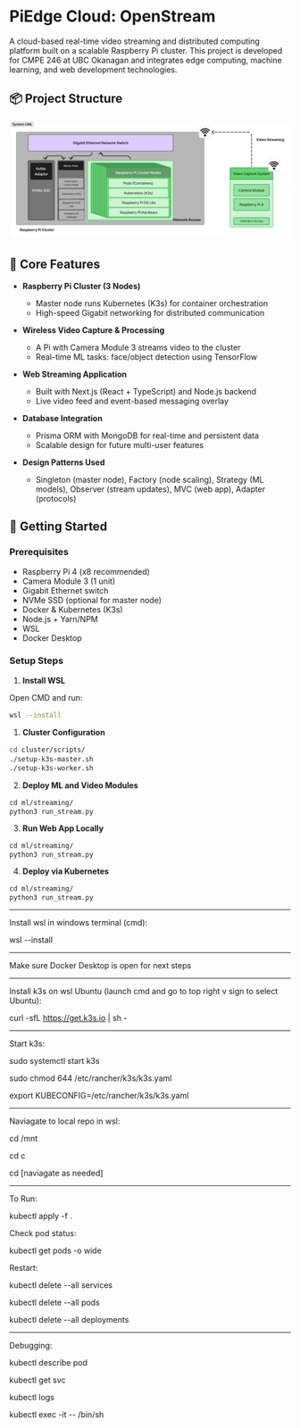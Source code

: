 # PiEdge Cloud: OpenStream

A cloud-based real-time video streaming and distributed computing platform built on a scalable Raspberry Pi cluster. This project is developed for CMPE 246 at UBC Okanagan and integrates edge computing, machine learning, and web development technologies.

## 📦 Project Structure
![System UML](images/System%20UML.png)


## 🧠 Core Features

- **Raspberry Pi Cluster (3 Nodes)**  
  - Master node runs Kubernetes (K3s) for container orchestration
  - High-speed Gigabit networking for distributed communication

- **Wireless Video Capture & Processing**  
  - A Pi with Camera Module 3 streams video to the cluster
  - Real-time ML tasks: face/object detection using TensorFlow

- **Web Streaming Application**  
  - Built with Next.js (React + TypeScript) and Node.js backend
  - Live video feed and event-based messaging overlay

- **Database Integration**  
  - Prisma ORM with MongoDB for real-time and persistent data
  - Scalable design for future multi-user features

- **Design Patterns Used**  
  - Singleton (master node), Factory (node scaling), Strategy (ML models), Observer (stream updates), MVC (web app), Adapter (protocols)

## 🚀 Getting Started

### Prerequisites

- Raspberry Pi 4 (x8 recommended)
- Camera Module 3 (1 unit)
- Gigabit Ethernet switch
- NVMe SSD (optional for master node)
- Docker & Kubernetes (K3s)
- Node.js + Yarn/NPM
- WSL
- Docker Desktop

### Setup Steps
1. **Install WSL**

Open CMD and run:
```bash
wsl --install
```

1. **Cluster Configuration**
```bash
cd cluster/scripts/
./setup-k3s-master.sh
./setup-k3s-worker.sh
```
2. **Deploy ML and Video Modules**
```
cd ml/streaming/
python3 run_stream.py
```
3. **Run Web App Locally**
```
cd ml/streaming/
python3 run_stream.py
```
4. **Deploy via Kubernetes**
```
cd ml/streaming/
python3 run_stream.py
```
----------------------------

Install wsl in windows terminal (cmd):

wsl --install

----------------------------

Make sure Docker Desktop is open for next steps

----------------------------

Install k3s on wsl Ubuntu (launch cmd and go to top right v sign to select Ubuntu):

curl -sfL https://get.k3s.io | sh -

----------------------------

Start k3s:

sudo systemctl start k3s

sudo chmod 644 /etc/rancher/k3s/k3s.yaml

export KUBECONFIG=/etc/rancher/k3s/k3s.yaml

----------------------------

Naviagate to local repo in wsl:

cd /mnt

cd c

cd [naviagate as needed]

----------------------------

To Run:

kubectl apply -f .

Check pod status:

kubectl get pods -o wide

Restart:

kubectl delete --all services

kubectl delete --all pods

kubectl delete --all deployments

----------------------------

Debugging:

kubectl describe pod

kubectl get svc

kubectl logs

kubectl exec -it <pod-name> -- /bin/sh
